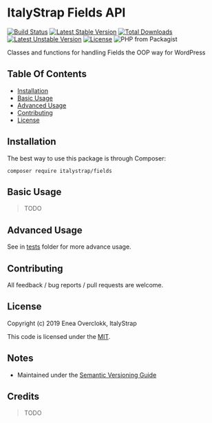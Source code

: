 # ItalyStrap Fields API

[![Build Status](https://travis-ci.org/ItalyStrap/fields.svg?branch=master)](https://travis-ci.org/ItalyStrap/fields)
[![Latest Stable Version](https://img.shields.io/packagist/v/italystrap/fields.svg)](https://packagist.org/packages/italystrap/fields)
[![Total Downloads](https://img.shields.io/packagist/dt/italystrap/fields.svg)](https://packagist.org/packages/italystrap/fields)
[![Latest Unstable Version](https://img.shields.io/packagist/vpre/italystrap/fields.svg)](https://packagist.org/packages/italystrap/fields)
[![License](https://img.shields.io/packagist/l/italystrap/fields.svg)](https://packagist.org/packages/italystrap/fields)
![PHP from Packagist](https://img.shields.io/packagist/php-v/italystrap/fields)

Classes and functions for handling Fields the OOP way for WordPress

## Table Of Contents

* [Installation](#installation)
* [Basic Usage](#basic-usage)
* [Advanced Usage](#advanced-usage)
* [Contributing](#contributing)
* [License](#license)

## Installation

The best way to use this package is through Composer:

```CMD
composer require italystrap/fields
```

## Basic Usage

> TODO

## Advanced Usage

See in [tests](tests) folder for more advance usage.

## Contributing

All feedback / bug reports / pull requests are welcome.

## License

Copyright (c) 2019 Enea Overclokk, ItalyStrap

This code is licensed under the [MIT](LICENSE).

## Notes

*  Maintained under the [Semantic Versioning Guide](http://semver.org)

## Credits

> TODO
